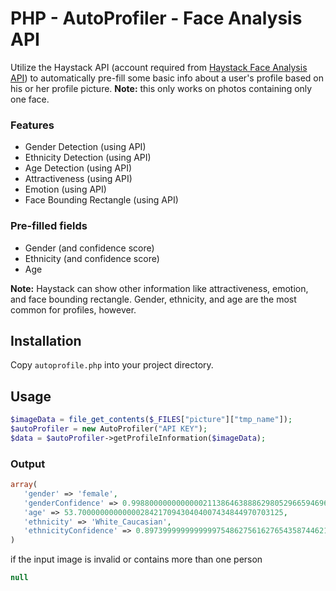 # PHP - AutoProfiler - Face Analysis API

Utilize the Haystack API (account required from [Haystack Face Analysis API](https://www.haystack.ai/user/signup)) to automatically pre-fill some basic info about a user's profile based on his or her profile picture. 
__Note:__ this only works on photos containing only one face. 

### Features
- Gender Detection (using API)
- Ethnicity Detection (using API)
- Age Detection (using API)
- Attractiveness (using API)
- Emotion (using API)
- Face Bounding Rectangle (using API)

### Pre-filled fields
- Gender (and confidence score)
- Ethnicity (and confidence score)
- Age

__Note:__ Haystack can show other information like attractiveness, emotion, and face bounding rectangle. Gender, ethnicity, and age are the most common for profiles, however.

## Installation
Copy `autoprofile.php` into your project directory.

## Usage
```php
$imageData = file_get_contents($_FILES["picture"]["tmp_name"]); 
$autoProfiler = new AutoProfiler("API KEY");
$data = $autoProfiler->getProfileInformation($imageData);
```
### Output
```php
array(
   'gender' => 'female',
   'genderConfidence' => 0.99880000000000002113864638886298052966594696044921875,
   'age' => 53.7000000000000028421709430404007434844970703125,
   'ethnicity' => 'White_Caucasian',
   'ethnicityConfidence' => 0.8973999999999999754862756162765435874462127685546875,
)
```
if the input image is invalid or contains more than one person
```php
null
```
